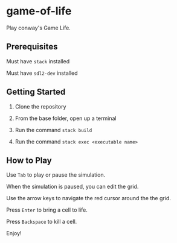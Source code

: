 # game-of-life

Play conway's Game Life. 

## Prerequisites

Must have `stack` installed

Must have `sdl2-dev` installed

## Getting Started

1. Clone the repository

2. From the base folder, open up a terminal

3. Run the command `stack build`

4. Run the command `stack exec <executable name>`

## How to Play

Use `Tab` to play or pause the simulation.

When the simulation is paused, you can edit the grid.

Use the arrow keys to navigate the red cursor around the the grid.

Press `Enter` to bring a cell to life.

Press `Backspace` to kill a cell.

Enjoy!
